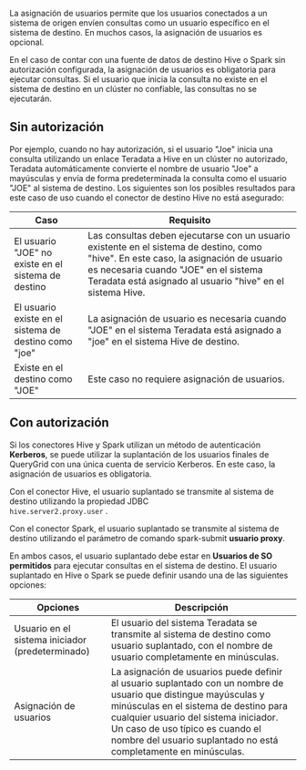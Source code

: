 La asignación de usuarios permite que los usuarios conectados a un sistema de origen envíen consultas como un usuario específico en el sistema de destino. En muchos casos, la asignación de usuarios es opcional.

En el caso de contar con una fuente de datos de destino Hive o Spark sin autorización configurada, la asignación de usuarios es obligatoria para ejecutar consultas. Si el usuario que inicia la consulta no existe en el sistema de destino en un clúster no confiable, las consultas no se ejecutarán.

## Sin autorización


Por ejemplo, cuando no hay autorización, si el usuario "Joe" inicia una consulta utilizando un enlace Teradata a Hive en un clúster no autorizado, Teradata automáticamente convierte el nombre de usuario "Joe" a mayúsculas y envía de forma predeterminada la consulta como el usuario "JOE" al sistema de destino. Los siguientes son los posibles resultados para este caso de uso cuando el conector de destino Hive no está asegurado:

|Caso|Requisito|
|---------|------------|
|El usuario "JOE" no existe en el sistema de destino|Las consultas deben ejecutarse con un usuario existente en el sistema de destino, como "hive". En este caso, la asignación de usuario es necesaria cuando "JOE" en el sistema Teradata está asignado al usuario "hive" en el sistema Hive.|
|El usuario existe en el sistema de destino como "joe"|La asignación de usuario es necesaria cuando "JOE" en el sistema Teradata está asignado a "joe" en el sistema Hive de destino.|
|Existe en el destino como "JOE"|Este caso no requiere asignación de usuarios.|

## Con autorización


Si los conectores Hive y Spark utilizan un método de autenticación **Kerberos**, se puede utilizar la suplantación de los usuarios finales de QueryGrid con una única cuenta de servicio Kerberos. En este caso, la asignación de usuarios es obligatoria.

Con el conector Hive, el usuario suplantado se transmite al sistema de destino utilizando la propiedad JDBC  
    `
    hive.server2.proxy.user
    `
  .

Con el conector Spark, el usuario suplantado se transmite al sistema de destino utilizando el parámetro de comando spark-submit **usuario proxy**.

En ambos casos, el usuario suplantado debe estar en **Usuarios de SO permitidos** para ejecutar consultas en el sistema de destino. El usuario suplantado en Hive o Spark se puede definir usando una de las siguientes opciones:

|Opciones|Descripción|
|--------|------------|
|Usuario en el sistema iniciador (predeterminado)|El usuario del sistema Teradata se transmite al sistema de destino como usuario suplantado, con el nombre de usuario completamente en minúsculas.|
|Asignación de usuarios|La asignación de usuarios puede definir al usuario suplantado con un nombre de usuario que distingue mayúsculas y minúsculas en el sistema de destino para cualquier usuario del sistema iniciador. Un caso de uso típico es cuando el nombre del usuario suplantado no está completamente en minúsculas.|

